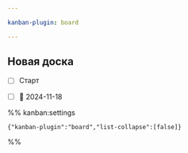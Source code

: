 ```yaml
---

kanban-plugin: board

---
```


## Новая доска

- [ ] Старт
- [ ] 📅 2024-11-18




%% kanban:settings
```
{"kanban-plugin":"board","list-collapse":[false]}
```
%%